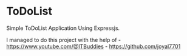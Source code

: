# ToDoList
Simple ToDoList Application Using Expressjs.

I managed to do this project with the help of 
            - https://www.youtube.com/@ITBuddies
            - https://github.com/joyal7701
            

            
